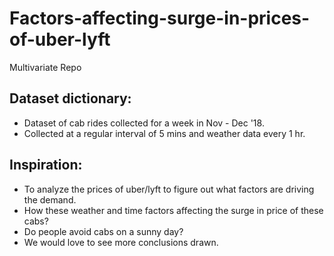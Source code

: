 # Factors-affecting-surge-in-prices-of-uber-lyft

Multivariate Repo  

## Dataset dictionary:
* Dataset of cab rides collected for a week in Nov - Dec '18. 
* Collected at a regular interval of 5 mins and weather data every 1 hr.

## Inspiration: 
* To analyze the prices of uber/lyft to figure out what factors are driving the demand. 
* How these weather and time factors affecting the surge in price of these cabs?
* Do people avoid cabs on a sunny day?
* We would love to see more conclusions drawn.



